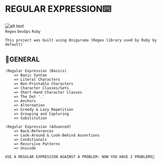 # REGULAR EXPRESSION:keyboard:

![alt text](https://th.bing.com/th/id/R.dcfdedb325939048bbe4a6a9cb18c1c8?rik=SNCTdt6r1Zx91A&pid=ImgRaw&r=0)
<br>
`Regex` `DevOps` `Ruby`

`This project was built using Oniguruma (Regex library used by Ruby by default)`

## :book:GENERAL

    :Regular Expression (Basics)
        => Basic Syntax
        => Literal Characters
        => Non-Printable Characters
        => Character Classes/Sets
        => Short-Hand Character Classes
        => The Dot '.'
        => Anchors
        => Alternation
        => Greedy & Lazy Repetition
        => Grouping and Capturing
        => Substitution

    :Regular Expression (Advanced)
        => Back-References
        => Look-Around & Look-Behind Assertions
        => Conditionals
        => Recursive Patterns
        => Unicode

    USE A REGULAR EXPRESSION AGAINST A PROBLEM: NOW YOU HAVE 2 PROBLEMS🤡
